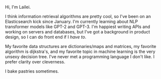 

Hi, I'm Lailei. 

I think information retrieval algorithms are pretty cool, so I've been on an Elasticsearch kick since January. 
I'm currently learning about NLP transformer models like GPT-2 and GPT-3. I'm happiest writing APIs and working on servers and databases, but I've got a background in product design, so I can do front end if I _have to_. 

My favorite data structures are dictionaries/maps and matrices, my favorite algorithm is dijkstra's, and my favorite topic in machine learning is the very unsexy decision tree. I've never met a programming language I don't like. I prefer clarity over cleverness. 

I bake pastries sometimes. 


<!---
lail-lei/lail-lei is a ✨ special ✨ repository because its `README.md` (this file) appears on your GitHub profile.
You can click the Preview link to take a look at your changes.
--->
